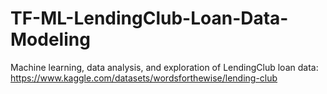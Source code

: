# TF-ML-LendingClub-Loan-Data-Modeling
Machine learning, data analysis, and exploration of LendingClub loan data: https://www.kaggle.com/datasets/wordsforthewise/lending-club
